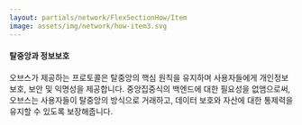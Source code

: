 ```yaml
---
layout: partials/network/FlexSectionHow/Item
image: assets/img/network/how-item3.svg
---
```


#### 탈중앙과 정보보호

오브스가 제공하는 프로토콜은 탈중앙의 핵심 원칙을 유지하며 사용자들에게 개인정보보호, 보안 및 익명성을 제공합니다. 중앙집중식의 백엔드에 대한 필요성을 없앰으로써, 오브스는 사용자들이 탈중앙의 방식으로 거래하고, 데이터 보호와 자산에 대한 통제력을 유지할 수 있도록 보장해줍니다.
